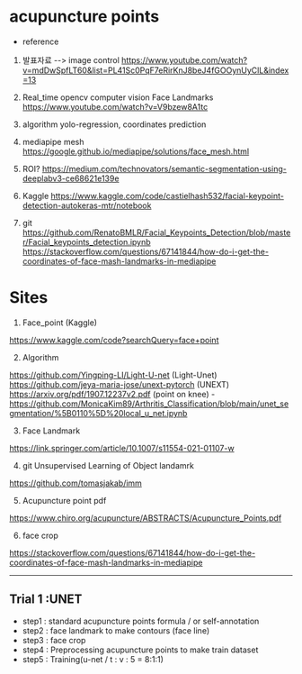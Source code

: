 # acupuncture points

- reference



1. 발표자료 --> image control
https://www.youtube.com/watch?v=mdDwSpfLT60&list=PL41Sc0PqF7eRirKnJ8beJ4fGOOynUyClL&index=13

2. Real_time opencv computer vision Face Landmarks
https://www.youtube.com/watch?v=V9bzew8A1tc

3. algorithm
yolo-regression, coordinates prediction

4. mediapipe mesh
https://google.github.io/mediapipe/solutions/face_mesh.html

5. ROI?
https://medium.com/technovators/semantic-segmentation-using-deeplabv3-ce68621e139e

6. Kaggle
https://www.kaggle.com/code/castielhash532/facial-keypoint-detection-autokeras-mtr/notebook

7. git
https://github.com/RenatoBMLR/Facial_Keypoints_Detection/blob/master/Facial_keypoints_detection.ipynb
https://stackoverflow.com/questions/67141844/how-do-i-get-the-coordinates-of-face-mash-landmarks-in-mediapipe



# Sites

1. Face_point (Kaggle)

https://www.kaggle.com/code?searchQuery=face+point

2. Algorithm 

https://github.com/Yingping-LI/Light-U-net  (Light-Unet)
https://github.com/jeya-maria-jose/unext-pytorch (UNEXT)
https://arxiv.org/pdf/1907.12237v2.pdf (point on knee) - https://github.com/MonicaKim89/Arthritis_Classification/blob/main/unet_segmentation/%5B0110%5D%20local_u_net.ipynb

3. Face Landmark

https://link.springer.com/article/10.1007/s11554-021-01107-w

4. git Unsupervised Learning of Object landamrk

https://github.com/tomasjakab/imm

5. Acupuncture point pdf

https://www.chiro.org/acupuncture/ABSTRACTS/Acupuncture_Points.pdf

6. face crop

https://stackoverflow.com/questions/67141844/how-do-i-get-the-coordinates-of-face-mash-landmarks-in-mediapipe



-------------
## Trial 1 :UNET
- step1 : standard acupuncture points formula / or self-annotation
- step2 : face landmark to make contours (face line)
- step3 : face crop
- step4 : Preprocessing acupuncture points to make train dataset
- step5 : Training(u-net / t : v : 5 = 8:1:1)

